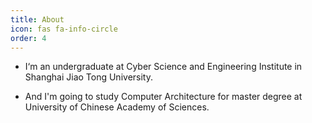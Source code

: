 ```yaml
---
title: About
icon: fas fa-info-circle
order: 4
---
```


- I‘m an undergraduate at Cyber Science and Engineering Institute in Shanghai Jiao Tong University.

- And I'm going to study Computer Architecture for master degree at University of Chinese Academy of Sciences.

  
